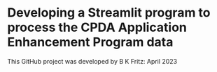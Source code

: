 # Developing a Streamlit program to process the CPDA Application Enhancement Program data

This GitHub project was developed by B K Fritz: April 2023